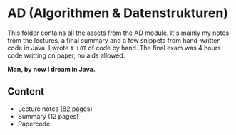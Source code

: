 # AD (Algorithmen & Datenstrukturen)
This folder contains all the assets from the AD module.
It's mainly my notes from the lectures, a final summary and a few snippets from hand-written code in Java.
I wrote `A LOT` of code by hand. The final exam was 4 hours code writting on paper, no aids allowed.

**Man, by now I dream in Java.**

## Content
* Lecture notes (82 pages)
* Summary (12 pages)
* Papercode 